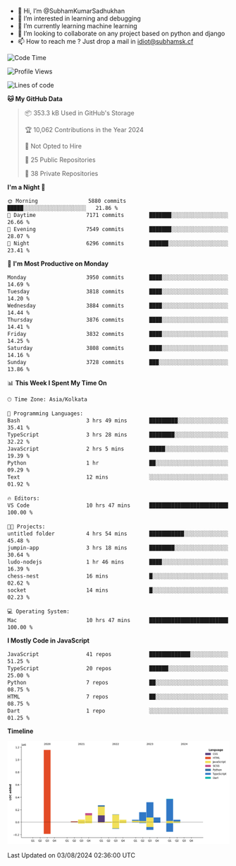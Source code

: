 - 👋 Hi, I’m @SubhamKumarSadhukhan
- 👀 I’m interested in learning and debugging
- 🌱 I’m currently learning machine learning
- 💞️ I’m looking to collaborate on any project based on python and django
- 📫 How to reach me ?
      Just drop a mail in idiot@subhamsk.cf

<!---
SubhamKumarSadhukhan/SubhamKumarSadhukhan is a ✨ special ✨ repository because its `README.md` (this file) appears on your GitHub profile.
You can click the Preview link to take a look at your changes.
--->


<!--START_SECTION:waka-->
![Code Time](http://img.shields.io/badge/Code%20Time-2%2C365%20hrs%2033%20mins-blue)

![Profile Views](http://img.shields.io/badge/Profile%20Views-1-blue)

![Lines of code](https://img.shields.io/badge/From%20Hello%20World%20I%27ve%20Written-2.8%20million%20lines%20of%20code-blue)

**🐱 My GitHub Data** 

> 📦 353.3 kB Used in GitHub's Storage 
 > 
> 🏆 10,062 Contributions in the Year 2024
 > 
> 🚫 Not Opted to Hire
 > 
> 📜 25 Public Repositories 
 > 
> 🔑 38 Private Repositories 
 > 
**I'm a Night 🦉** 

```text
🌞 Morning                5880 commits        █████░░░░░░░░░░░░░░░░░░░░   21.86 % 
🌆 Daytime                7171 commits        ███████░░░░░░░░░░░░░░░░░░   26.66 % 
🌃 Evening                7549 commits        ███████░░░░░░░░░░░░░░░░░░   28.07 % 
🌙 Night                  6296 commits        ██████░░░░░░░░░░░░░░░░░░░   23.41 % 
```
📅 **I'm Most Productive on Monday** 

```text
Monday                   3950 commits        ████░░░░░░░░░░░░░░░░░░░░░   14.69 % 
Tuesday                  3818 commits        ████░░░░░░░░░░░░░░░░░░░░░   14.20 % 
Wednesday                3884 commits        ████░░░░░░░░░░░░░░░░░░░░░   14.44 % 
Thursday                 3876 commits        ████░░░░░░░░░░░░░░░░░░░░░   14.41 % 
Friday                   3832 commits        ████░░░░░░░░░░░░░░░░░░░░░   14.25 % 
Saturday                 3808 commits        ████░░░░░░░░░░░░░░░░░░░░░   14.16 % 
Sunday                   3728 commits        ███░░░░░░░░░░░░░░░░░░░░░░   13.86 % 
```


📊 **This Week I Spent My Time On** 

```text
🕑︎ Time Zone: Asia/Kolkata

💬 Programming Languages: 
Bash                     3 hrs 49 mins       █████████░░░░░░░░░░░░░░░░   35.41 % 
TypeScript               3 hrs 28 mins       ████████░░░░░░░░░░░░░░░░░   32.22 % 
JavaScript               2 hrs 5 mins        █████░░░░░░░░░░░░░░░░░░░░   19.39 % 
Python                   1 hr                ██░░░░░░░░░░░░░░░░░░░░░░░   09.29 % 
Text                     12 mins             ░░░░░░░░░░░░░░░░░░░░░░░░░   01.92 % 

🔥 Editors: 
VS Code                  10 hrs 47 mins      █████████████████████████   100.00 % 

🐱‍💻 Projects: 
untitled folder          4 hrs 54 mins       ███████████░░░░░░░░░░░░░░   45.48 % 
jumpin-app               3 hrs 18 mins       ████████░░░░░░░░░░░░░░░░░   30.64 % 
ludo-nodejs              1 hr 46 mins        ████░░░░░░░░░░░░░░░░░░░░░   16.39 % 
chess-nest               16 mins             █░░░░░░░░░░░░░░░░░░░░░░░░   02.62 % 
socket                   14 mins             █░░░░░░░░░░░░░░░░░░░░░░░░   02.23 % 

💻 Operating System: 
Mac                      10 hrs 47 mins      █████████████████████████   100.00 % 
```

**I Mostly Code in JavaScript** 

```text
JavaScript               41 repos            █████████████░░░░░░░░░░░░   51.25 % 
TypeScript               20 repos            ██████░░░░░░░░░░░░░░░░░░░   25.00 % 
Python                   7 repos             ██░░░░░░░░░░░░░░░░░░░░░░░   08.75 % 
HTML                     7 repos             ██░░░░░░░░░░░░░░░░░░░░░░░   08.75 % 
Dart                     1 repo              ░░░░░░░░░░░░░░░░░░░░░░░░░   01.25 % 
```



**Timeline**

![Lines of Code chart](https://raw.githubusercontent.com/SubhamKumarSadhukhan/SubhamKumarSadhukhan/main/assets/bar_graph.png)


 Last Updated on 03/08/2024 02:36:00 UTC
<!--END_SECTION:waka-->
